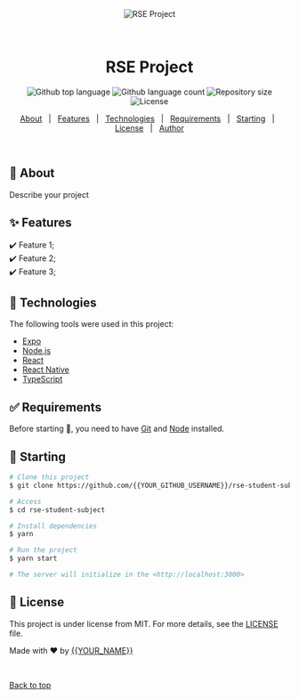 <div align="center" id="top"> 
  <img src="./.github/app.gif" alt="RSE Project" />

  &#xa0;

  <!-- <a href="https://rsestudentsubject.netlify.app">Demo</a> -->
</div>

<h1 align="center">RSE Project</h1>

<p align="center">
  <img alt="Github top language" src="https://img.shields.io/github/languages/top/{{YOUR_GITHUB_USERNAME}}/rse-student-subject?color=56BEB8">

  <img alt="Github language count" src="https://img.shields.io/github/languages/count/{{YOUR_GITHUB_USERNAME}}/rse-student-subject?color=56BEB8">

  <img alt="Repository size" src="https://img.shields.io/github/repo-size/{{YOUR_GITHUB_USERNAME}}/rse-student-subject?color=56BEB8">

  <img alt="License" src="https://img.shields.io/github/license/{{YOUR_GITHUB_USERNAME}}/rse-student-subject?color=56BEB8">

  <!-- <img alt="Github issues" src="https://img.shields.io/github/issues/{{YOUR_GITHUB_USERNAME}}/rse-student-subject?color=56BEB8" /> -->

  <!-- <img alt="Github forks" src="https://img.shields.io/github/forks/{{YOUR_GITHUB_USERNAME}}/rse-student-subject?color=56BEB8" /> -->

  <!-- <img alt="Github stars" src="https://img.shields.io/github/stars/{{YOUR_GITHUB_USERNAME}}/rse-student-subject?color=56BEB8" /> -->
</p>

<!-- Status -->

<!-- <h4 align="center"> 
	🚧  Rse Student Subject 🚀 Under construction...  🚧
</h4> 

<hr> -->

<p align="center">
  <a href="#dart-about">About</a> &#xa0; | &#xa0; 
  <a href="#sparkles-features">Features</a> &#xa0; | &#xa0;
  <a href="#rocket-technologies">Technologies</a> &#xa0; | &#xa0;
  <a href="#white_check_mark-requirements">Requirements</a> &#xa0; | &#xa0;
  <a href="#checkered_flag-starting">Starting</a> &#xa0; | &#xa0;
  <a href="#memo-license">License</a> &#xa0; | &#xa0;
  <a href="https://github.com/{{YOUR_GITHUB_USERNAME}}" target="_blank">Author</a>
</p>

<br>

## :dart: About ##

Describe your project

## :sparkles: Features ##

:heavy_check_mark: Feature 1;\
:heavy_check_mark: Feature 2;\
:heavy_check_mark: Feature 3;

## :rocket: Technologies ##

The following tools were used in this project:

- [Expo](https://expo.io/)
- [Node.js](https://nodejs.org/en/)
- [React](https://pt-br.reactjs.org/)
- [React Native](https://reactnative.dev/)
- [TypeScript](https://www.typescriptlang.org/)

## :white_check_mark: Requirements ##

Before starting :checkered_flag:, you need to have [Git](https://git-scm.com) and [Node](https://nodejs.org/en/) installed.

## :checkered_flag: Starting ##

```bash
# Clone this project
$ git clone https://github.com/{{YOUR_GITHUB_USERNAME}}/rse-student-subject

# Access
$ cd rse-student-subject

# Install dependencies
$ yarn

# Run the project
$ yarn start

# The server will initialize in the <http://localhost:3000>
```

## :memo: License ##

This project is under license from MIT. For more details, see the [LICENSE](LICENSE.md) file.


Made with :heart: by <a href="https://github.com/{{YOUR_GITHUB_USERNAME}}" target="_blank">{{YOUR_NAME}}</a>

&#xa0;

<a href="#top">Back to top</a>
